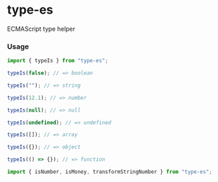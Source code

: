 # type-es

ECMAScript type helper


### Usage

```javascript
import { typeIs } from "type-es";

typeIs(false); // => boolean

typeIs(""); // => string

typeIs(12.1); // => number

typeIs(null); // => null

typeIs(undefined); // => undefined

typeIs([]); // => array

typeIs({}); // => object

typeIs(() => {}); // => function
```

```javascript
import { isNumber, isMoney, transformStringNumber } from "type-es";
```
